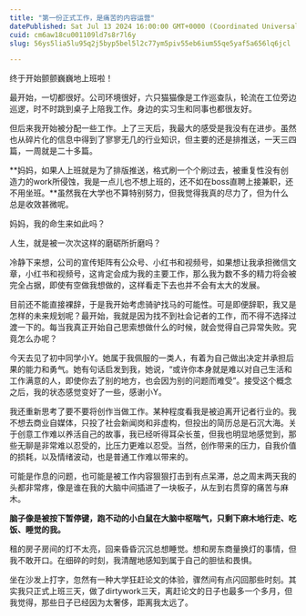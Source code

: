 ```yaml
---
title: "第一份正式工作，是痛苦的内容运营"
datePublished: Sat Jul 13 2024 16:00:00 GMT+0000 (Coordinated Universal Time)
cuid: cm6aw18cu001109ld7s8r7l6y
slug: 56ys5lia5lu95q2j5byp5bel5l2c77ym5piv55eb6ium55qe5yaf5a656lq6jcl

---
```


终于开始颤颤巍巍地上班啦！

最开始，一切都很好。公司环境很好，六只猫猫像是工作巡查队，轮流在工位旁边巡逻，时不时跳到桌子上陪我工作。身边的实习生和同事也都很友好。

但后来我开始被分配一些工作。上了三天后，我最大的感受是我没有在进步。虽然也从碎片化的信息中得到了寥寥无几的行业知识，但主要的还是排推送，一天三四篇，一周就是二十多篇。

**妈妈，如果人上班就是为了排版推送，格式刷一个个刷过去，被重复性没有创造力的work所侵蚀，我是一点儿也不想上班的，还不如在boss直聘上接兼职，还不用坐班。**虽然我在大学也不算特别努力，但我觉得我真的尽力了，但为什么总是收效甚微呢。

妈妈，我的命生来如此吗？

人生，就是被一次次这样的磨砺所折磨吗？

冷静下来想，公司的宣传矩阵有公众号、小红书和视频号，如果想让我承担微信文章，小红书和视频号，这肯定会成为我的主要工作，那么我为数不多的精力将会被完全占据，即使有空做我想做的，这样看走下去也并不会有太大的发展。

目前还不能直接裸辞，于是我开始考虑骑驴找马的可能性。可是即便辞职，我又是怎样的未来规划呢？最开始，我就是因为找不到社会记者的工作，而不得不选择过渡一下的。每当我真正开始自己思索想做什么的时候，就会觉得自己异常失败。究竟怎么办呢？

今天去见了初中同学小Y。她属于我佩服的一类人，有着为自己做出决定并承担后果的能力和勇气。她有句话启发到我，她说，“或许你本身就是难以对自己生活和工作满意的人，即使你去了别的地方，也会因为别的问题而难受”。接受这个概念之后，我的状态感觉变好了一些，感谢小Y。

我还重新思考了要不要将创作当做工作。某种程度看我是被迫离开记者行业的。我不想去商业自媒体，只投了社会新闻岗和非虚构，但投出的简历总是石沉大海。关于创意工作难以养活自己的故事，我已经听得耳朵长茧，但我也明显地感觉到，那些无聊是非常难以忍受的，比压力更难以忍受。当然，创作带来的压力，自我价值的损耗，以及情绪波动，也是普通工作难以带来的。

可能是作息的问题，也可能是被工作内容狠狠打击到有点呆滞，总之周末两天我的头都非常疼，像是谁在我的大脑中间插进了一块板子，从左到右贯穿的痛苦与麻木。

**脑子像是被按下暂停键，跑不动的小白鼠在大脑中枢喘气，只剩下麻木地行走、吃饭、睡觉的我。**

租的房子房间的灯不太亮，回来昏昏沉沉总想睡觉。想和房东商量换灯的事情，但我不敢开口。在细碎的时刻，我清醒地感知到属于自己的胆怯和畏惧。

坐在沙发上打字，忽然有一种大学狂赶论文的体验，骤然间有点闪回那些时刻。其实我只正式上班三天，做了dirtywork三天，离赶论文的日子也最多一个多月，但我觉得，那些日子已经因为太奢侈，距离我太远了。